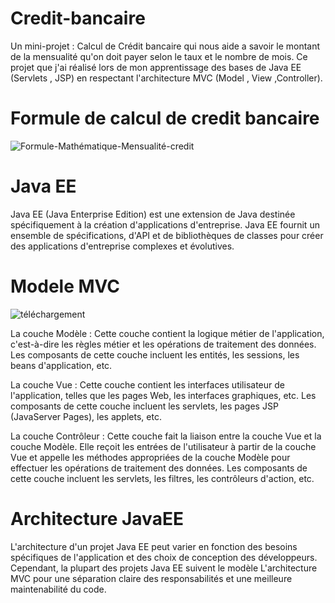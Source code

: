 # Credit-bancaire
Un mini-projet : Calcul de Crédit bancaire qui nous aide a savoir le montant de la mensualité qu'on doit payer selon le taux et le nombre de mois. 
Ce projet que j'ai réalisé lors de mon apprentissage des bases de  Java EE (Servlets , JSP) en respectant l'architecture MVC (Model , View ,Controller).
# Formule de calcul de credit bancaire 
![Formule-Mathématique-Mensualité-credit](https://user-images.githubusercontent.com/93098452/224567083-64ca752d-53a7-40dc-861e-cefc2bae3e43.png)
# Java EE
Java EE (Java Enterprise Edition) est une extension de Java destinée spécifiquement à la création d'applications d'entreprise.
Java EE fournit un ensemble de spécifications, d'API et de bibliothèques de classes pour créer des applications d'entreprise complexes et évolutives.
 
# Modele MVC 
![téléchargement](https://user-images.githubusercontent.com/93098452/224567627-56631e59-0225-4fa2-943b-d261ffdd088f.png)


La couche Modèle : Cette couche contient la logique métier de l'application, c'est-à-dire les règles métier et les opérations de traitement des données. Les composants de cette couche incluent les entités, les sessions, les beans d'application, etc.

La couche Vue : Cette couche contient les interfaces utilisateur de l'application, telles que les pages Web, les interfaces graphiques, etc. Les composants de cette couche incluent les servlets, les pages JSP (JavaServer Pages), les applets, etc.

La couche Contrôleur : Cette couche fait la liaison entre la couche Vue et la couche Modèle. Elle reçoit les entrées de l'utilisateur à partir de la couche Vue et appelle les méthodes appropriées de la couche Modèle pour effectuer les opérations de traitement des données. Les composants de cette couche incluent les servlets, les filtres, les contrôleurs d'action, etc.

# Architecture JavaEE
L'architecture d'un projet Java EE peut varier en fonction des besoins spécifiques de l'application et des choix de conception des développeurs. Cependant, la plupart des projets Java EE suivent le modèle L'architecture MVC pour une séparation claire des responsabilités et une meilleure maintenabilité du code.

